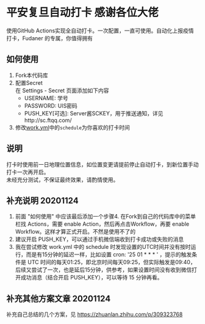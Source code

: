 # 平安复旦自动打卡  感谢各位大佬

使用GitHub Actions实现全自动打卡。一次配置，一直可使用。自动化上报疫情打卡，Fudaner 的专属，你值得拥有

## 如何使用
1. Fork本代码库
2. 配置Secret  
   在 Settings - Secret 页面添加如下内容
   - USERNAME: 学号
   - PASSWORD: UIS密码
   - PUSH_KEY[可选]: Server酱SCKEY，用于推送通知，详见http://sc.ftqq.com/
3. 修改[work.yml](./.github/workflow/work.yml)中的`schedule`为你喜欢的打卡时间

## 说明
打卡时使用前一日地理位置信息，如位置变更请提前停止自动打卡，到新位置手动打卡一次再开启。  
未经充分测试，不保证最终效果，请酌情使用。

## 补充说明 20201124 
1. 前面 "如何使用" 中应该最后添加一个步骤4. 在Fork到自己的代码库中的菜单栏找 Actions，需要 enable Action，然后再点击Workflow，再要 enable Workflow。这样才算正式开启。不然是使用不了的
2. 建议开启 PUSH_KEY，可以通过手机微信端收到打卡成功或失败的消息
3. 我在尝试修改 work.yml 中的 schedule 时发现设置的UTC时间并没有按时运行，而是有15分钟的延迟一样，比如设置 cron: '25 01 * * * ' ，提示的触发条件是 UTC 时间的每天01:25，即北京时间每天09:25，但实际触发是09:40，后续又尝试了一次，也是延后15分钟，供参考，如果设置时间没有收到微信打开成功消息（结合开启 PUSH_KEY），可以等待 15 分钟再看。

## 补充其他方案文章 20201124
补充自己总结的几个方案，见 https://zhuanlan.zhihu.com/p/309323768
